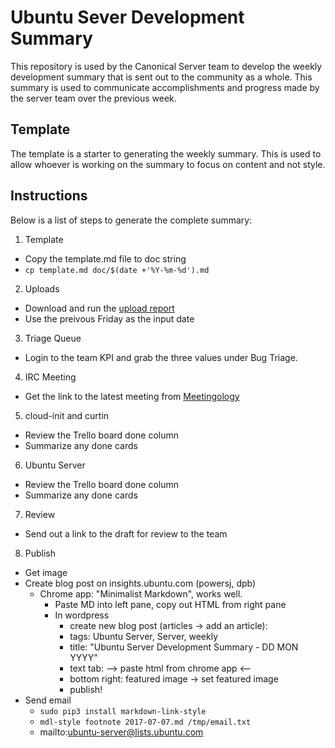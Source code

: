 # Ubuntu Sever Development Summary
This repository is used by the Canonical Server team to develop the weekly
development summary that is sent out to the community as a whole. This summary
is used to communicate accomplishments and progress made by the server team
over the previous week.

## Template
The template is a starter to generating the weekly summary. This is used to
allow whoever is working on the summary to focus on content and not style.

## Instructions
Below is a list of steps to generate the complete summary:

1. Template
  - Copy the template.md file to doc string
  - `cp template.md doc/$(date +'%Y-%m-%d').md`
2. Uploads
  - Download and run the [upload report](https://raw.githubusercontent.com/canonical-server/metrics/master/metrics/upload_report.py)
  - Use the preivous Friday as the input date
3. Triage Queue
  - Login to the team KPI and grab the three values under Bug Triage.
4. IRC Meeting
  - Get the link to the latest meeting from [Meetingology](https://ubottu.com/meetingology/logs/ubuntu-meeting/)
5. cloud-init and curtin
  - Review the Trello board done column
  - Summarize any done cards
6. Ubuntu Server
  - Review the Trello board done column
  - Summarize any done cards
7. Review
  - Send out a link to the draft for review to the team
8. Publish
  - Get image
  - Create blog post on insights.ubuntu.com (powersj, dpb)
    - Chrome app: "Minimalist Markdown", works well.
      - Paste MD into left pane, copy out HTML from right pane
      - In wordpress
        - create new blog post (articles -> add an article):
        - tags: Ubuntu Server, Server, weekly
        - title: "Ubuntu Server Development Summary - DD MON YYYY"
        - text tab: --> paste html from chrome app <--
        - bottom right: featured image -> set featured image
        - publish!
  - Send email
    - `sudo pip3 install markdown-link-style`
    - `mdl-style footnote 2017-07-07.md /tmp/email.txt`
    - mailto:ubuntu-server@lists.ubuntu.com
